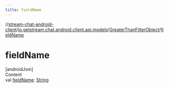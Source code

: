 ```yaml
---
title: fieldName
---
```

//[stream-chat-android-client](../../../index.md)/[io.getstream.chat.android.client.api.models](../index.md)/[GreaterThanFilterObject](index.md)/[fieldName](fieldName.md)



# fieldName  
[androidJvm]  
Content  
val [fieldName](fieldName.md): [String](https://kotlinlang.org/api/latest/jvm/stdlib/kotlin/-string/index.html)  



